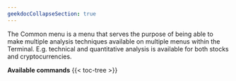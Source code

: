 ```yaml
---
geekdocCollapseSection: true
---
```


The Common menu is a menu that serves the purpose of being able to make multiple analysis techniques available
on multiple menus within the Terminal. E.g. technical and quantitative analysis is available for both stocks and
cryptocurrencies.

**Available commands**
{{< toc-tree >}}

